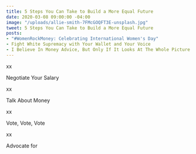 ```yaml
---
title: 5 Steps You Can Take to Build a More Equal Future
date: 2020-03-08 09:00:00 -04:00
image: "/uploads/allie-smith-7FMcGOQFT3E-unsplash.jpg"
tweet: 5 Steps You Can Take to Build a More Equal Future
posts:
- "#WomenRockMoney: Celebrating International Women's Day"
- Fight White Supremacy with Your Wallet and Your Voice
- I Believe In Money Advice, But Only If It Looks At The Whole Picture
---
```


xx

Negotiate Your Salary

xx

Talk About Money

xx

Vote, Vote, Vote

xx

Advocate for 